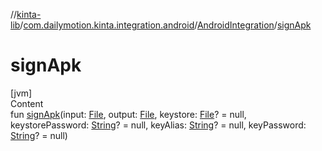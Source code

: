 //[kinta-lib](../../../index.md)/[com.dailymotion.kinta.integration.android](../index.md)/[AndroidIntegration](index.md)/[signApk](sign-apk.md)



# signApk  
[jvm]  
Content  
fun [signApk](sign-apk.md)(input: [File](https://docs.oracle.com/javase/8/docs/api/java/io/File.html), output: [File](https://docs.oracle.com/javase/8/docs/api/java/io/File.html), keystore: [File](https://docs.oracle.com/javase/8/docs/api/java/io/File.html)? = null, keystorePassword: [String](https://kotlinlang.org/api/latest/jvm/stdlib/kotlin/-string/index.html)? = null, keyAlias: [String](https://kotlinlang.org/api/latest/jvm/stdlib/kotlin/-string/index.html)? = null, keyPassword: [String](https://kotlinlang.org/api/latest/jvm/stdlib/kotlin/-string/index.html)? = null)  



